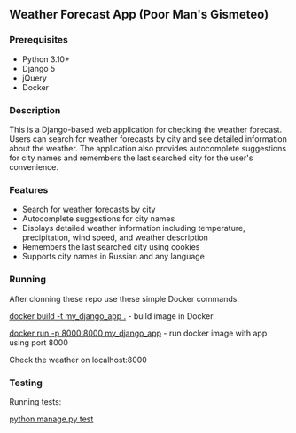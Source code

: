 ## Weather Forecast App (Poor Man's Gismeteo)

### Prerequisites

- Python 3.10+
- Django 5
- jQuery
- Docker

### Description

This is a Django-based web application for checking the weather forecast. Users can search for weather forecasts by city and see detailed information about the weather. The application also provides autocomplete suggestions for city names and remembers the last searched city for the user's convenience.

### Features

- Search for weather forecasts by city
- Autocomplete suggestions for city names
- Displays detailed weather information including temperature, precipitation, wind speed, and weather description
- Remembers the last searched city using cookies
- Supports city names in Russian and any language

### Running
After clonning these repo use these simple Docker commands:

<u>docker build -t my_django_app .</u>         - build image in Docker 

<u>docker run -p 8000:8000 my_django_app</u>         - run docker image with app using port 8000 

Check the weather on localhost:8000

### Testing
Running tests:

<u>python manage.py test</u>

